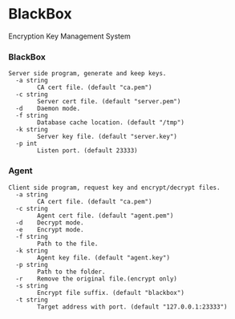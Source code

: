 # BlackBox
Encryption Key Management System

### BlackBox
	Server side program, generate and keep keys.
	  -a string
	    	CA cert file. (default "ca.pem")
	  -c string
	    	Server cert file. (default "server.pem")
	  -d	Daemon mode.
	  -f string
	    	Database cache location. (default "/tmp")
	  -k string
	    	Server key file. (default "server.key")
	  -p int
	    	Listen port. (default 23333)

### Agent
	Client side program, request key and encrypt/decrypt files.
	  -a string
	    	CA cert file. (default "ca.pem")
	  -c string
	    	Agent cert file. (default "agent.pem")
	  -d	Decrypt mode.
	  -e	Encrypt mode.
	  -f string
	    	Path to the file.
	  -k string
	    	Agent key file. (default "agent.key")
	  -p string
	    	Path to the folder.
	  -r	Remove the original file.(encrypt only)
	  -s string
	    	Encrypt file suffix. (default "blackbox")
	  -t string
	    	Target address with port. (default "127.0.0.1:23333")
	
